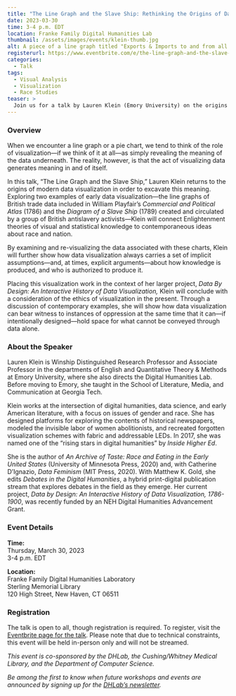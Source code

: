 ```yaml
---
title: "The Line Graph and the Slave Ship: Rethinking the Origins of Data Viz"
date: 2023-03-30
time: 3-4 p.m. EDT
location: Franke Family Digital Humanities Lab
thumbnail: /assets/images/events/klein-thumb.jpg
alt: A piece of a line graph titled "Exports & Imports to and from all North-America." The x-axis shows dates from 1700 to 1800, and the y-axis shows financial costs from 0 to 6,000,000.
registerurl: https://www.eventbrite.com/e/the-line-graph-and-the-slave-ship-rethinking-the-origins-of-data-viz-tickets-570769746677
categories:
  - Talk
tags:
  - Visual Analysis
  - Visualization
  - Race Studies
teaser: >
  Join us for a talk by Lauren Klein (Emory University) on the origins of modern data visualization, and what this history demonstrates about how knowledge is produced and who is allowed to produce it. 
---
```


### Overview
When we encounter a line graph or a pie chart, we tend to think of the role of visualization—if we think of it at all—as simply revealing the meaning of the data underneath. The reality, however, is that the act of visualizing data generates meaning in and of itself.  

In this talk, “The Line Graph and the Slave Ship,” Lauren Klein returns to the origins of modern data visualization in order to excavate this meaning. Exploring two examples of early data visualization—the line graphs of British trade data included in William Playfair’s *Commercial and Political Atlas* (1786) and the *Diagram of a Slave Ship* (1789) created and circulated by a group of British antislavery activists—Klein will connect Enlightenment theories of visual and statistical knowledge to contemporaneous ideas about race and nation.  

By examining and re-visualizing the data associated with these charts, Klein will further show how data visualization always carries a set of implicit assumptions—and, at times, explicit arguments—about how knowledge is produced, and who is authorized to produce it.  

Placing this visualization work in the context of her larger project, *Data By Design: An Interactive History of Data Visualization,* Klein will conclude with a consideration of the ethics of visualization in the present. Through a discussion of contemporary examples, she will show how data visualization can bear witness to instances of oppression at the same time that it can—if intentionally designed—hold space for what cannot be conveyed through data alone.  

### About the Speaker
Lauren Klein is Winship Distinguished Research Professor and Associate Professor in the departments of English and Quantitative Theory & Methods at Emory University, where she also directs the Digital Humanities Lab. Before moving to Emory, she taught in the School of Literature, Media, and Communication at Georgia Tech.  

Klein works at the intersection of digital humanities, data science, and early American literature, with a focus on issues of gender and race. She has designed platforms for exploring the contents of historical newspapers, modeled the invisible labor of women abolitionists, and recreated forgotten visualization schemes with fabric and addressable LEDs. In 2017, she was named one of the “rising stars in digital humanities” by *Inside Higher Ed*.  

She is the author of *An Archive of Taste: Race and Eating in the Early United States* (University of Minnesota Press, 2020) and, with Catherine D’Ignazio, *Data Feminism* (MIT Press, 2020). With Matthew K. Gold, she edits *Debates in the Digital Humanities*, a hybrid print-digital publication stream that explores debates in the field as they emerge. Her current project, *Data by Design: An Interactive History of Data Visualization, 1786-1900*, was recently funded by an NEH Digital Humanities Advancement Grant.  

### Event Details
**Time:**  
Thursday, March 30, 2023  
3-4 p.m. EDT  

**Location:**  
Franke Family Digital Humanities Laboratory  
Sterling Memorial Library  
120 High Street, New Haven, CT 06511  

### Registration
The talk is open to all, though registration is required. To register, visit the <a href='https://www.eventbrite.com/e/the-line-graph-and-the-slave-ship-rethinking-the-origins-of-data-viz-tickets-570769746677' target='_blank'>Eventbrite page for the talk</a>. Please note that due to technical constraints, this event will be held in-person only and will not be streamed.

*This event is co-sponsored by the DHLab, the Cushing/Whitney Medical Library, and the Department of Computer Science.*  

*Be among the first to know when future workshops and events are announced by signing up for the <a href='https://subscribe.yale.edu/browse?search=digital+humanities' target='_blank'>DHLab’s newsletter</a>.*
